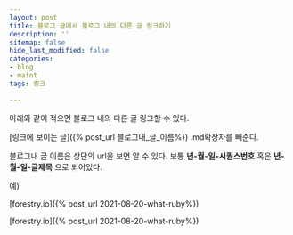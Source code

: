 ```yaml
---
layout: post
title: 블로그 글에서 블로그 내의 다른 글 링크하기
description: ''
sitemap: false
hide_last_modified: false
categories:
- blog
- maint
tags: 링크

---
```

아래와 같이 적으면 블로그 내의 다른 글 링크할 수 있다.

\[링크에 보이는 글\]({% post_url 블로그내_글_이름%})
.md확장자를 빼준다.

블로그내 글 이름은 상단의 url을 보면 알 수 있다.
보통 **년-월-일-시퀀스번호** 혹은 **년-월-일-글제목** 으로 되어있다.

예)

\[forestry.io\]({% post_url 2021-08-20-what-ruby%})

[forestry.io]({% post_url 2021-08-20-what-ruby%})